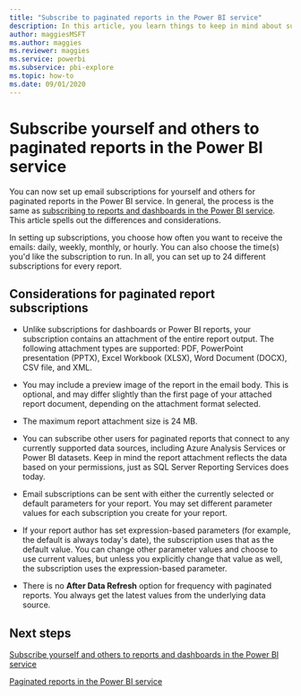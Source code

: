 ```yaml
---
title: "Subscribe to paginated reports in the Power BI service"
description: In this article, you learn things to keep in mind about subscribing to paginated reports in the Power BI service. 
author: maggiesMSFT
ms.author: maggies
ms.reviewer: maggies
ms.service: powerbi
ms.subservice: pbi-explore
ms.topic: how-to
ms.date: 09/01/2020
---
```


# Subscribe yourself and others to paginated reports in the Power BI service 

You can now set up email subscriptions for yourself and others for paginated reports in the Power BI service. In general, the process is the same as [subscribing to reports and dashboards in the Power BI service](end-user-subscribe.md). This article spells out the differences and considerations. 

In setting up subscriptions, you choose how often you want to receive the emails: daily, weekly, monthly, or hourly. You can also choose the time(s) you'd like the subscription to run. In all, you can set up to 24 different subscriptions for every report. 

## Considerations for paginated report subscriptions 

- Unlike subscriptions for dashboards or Power BI reports, your subscription contains an attachment of the entire report output.  The following attachment types are supported: PDF, PowerPoint presentation (PPTX), Excel Workbook (XLSX), Word Document (DOCX), CSV file, and XML.

- You may include a preview image of the report in the email body.  This is optional, and may differ slightly than the first page of your attached report document, depending on the attachment format selected. 

- The maximum report attachment size is 24 MB. 

- You can subscribe other users for paginated reports that connect to any currently supported data sources, including Azure Analysis Services or Power BI datasets. Keep in mind the report attachment reflects the data based on your permissions, just as SQL Server Reporting Services does today. 

- Email subscriptions can be sent with either the currently selected or default parameters for your report.  You may set different parameter values for each subscription you create for your report. 

- If your report author has set expression-based parameters (for example, the default is always today's date), the subscription uses that as the default value. You can change other parameter values and choose to use current values, but unless you explicitly change that value as well, the subscription uses the expression-based parameter.

- There is no **After Data Refresh** option for frequency with paginated reports. You always get the latest values from the underlying data source. 

## Next steps

[Subscribe yourself and others to reports and dashboards in the Power BI service](../collaborate-share/service-report-subscribe.md)

[Paginated reports in the Power BI service](end-user-paginated-report.md)
